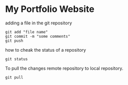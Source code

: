 # My Portfolio Website 

adding a file in the git repository

```
git add "file name"
git commit -m "some comments"
git push
```
 how to cheak the status of a repository
```
git status
```

To pull the changes remote repository to local repository.
```
git pull
```


